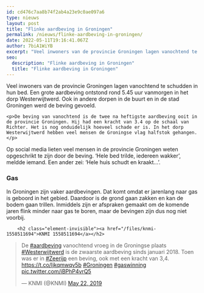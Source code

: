 ```yaml
---
id: cd476c7aa8b74f2ab4a23e9c0ae097a6
type: nieuws
layout: post
title: "Flinke aardbeving in Groningen"
permalink: /nieuws/flinke-aardbeving-in-groningen/
date: 2022-05-11T19:16:41.067Z
author: 7biA1WiYB
excerpt: "Veel inwoners van de provincie Groningen lagen vanochtend te schudden in hun bed. Een grote aardbeving ontstond rond 5.45 uur vanmorgen in het dorp Westerwijtwerd. Ook in andere dorpen in de buurt en in de stad Groningen werd de beving gevoeld.   "
seo:
  description: "Flinke aardbeving in Groningen"
  title: "Flinke aardbeving in Groningen"
---
```

Veel inwoners van de provincie Groningen lagen vanochtend te schudden in hun bed. Een grote aardbeving ontstond rond 5.45 uur vanmorgen in het dorp Westerwijtwerd. Ook in andere dorpen in de buurt en in de stad Groningen werd de beving gevoeld.   

    <p>De beving van vanochtend is de twee na heftigste aardbeving ooit in de provincie Groningen. Hij had een kracht van 3.4 op de schaal van Richter. Het is nog onduidelijk hoeveel schade er is. In het dorp Westerwijtwerd hebben veel mensen de Groningse vlag halfstok gehangen.</p>
<p>Op social media lieten veel mensen in de provincie Groningen weten opgeschrikt te zijn door de beving. ‘Hele bed trilde, iedereen wakker’, meldde iemand. Een ander zei: ‘Hele huis schudt en kraakt...’.</p>
<h3>Gas</h3>
<p>In Groningen zijn vaker aardbevingen. Dat komt omdat er jarenlang naar gas is geboord in het gebied. Daardoor is de grond gaan zakken en kan de bodem gaan trillen. Inmiddels zijn er afspraken gemaakt om de komende jaren flink minder naar gas te boren, maar de bevingen zijn dus nog niet voorbij.</p>
<p><div class="media media-element-container media-default"><div id="file-537238" class="file file-document file-text-oembed">

        <h2 class="element-invisible"><a href="/files/knmi-1558511694">KNMI 1558511694</a></h2>
    
  
  <div class="content">
    
<blockquote class="twitter-tweet" data-width="550"><p lang="nl" dir="ltr">De <a href="https://twitter.com/hashtag/aardbeving?src=hash&amp;ref_src=twsrc%5Etfw">#aardbeving</a> vanochtend vroeg in de Groningse plaats <a href="https://twitter.com/hashtag/Westerwijtwerd?src=hash&amp;ref_src=twsrc%5Etfw">#Westerwijtwerd</a> is de zwaarste aardbeving sinds januari 2018. Toen was er in <a href="https://twitter.com/hashtag/Zeerijp?src=hash&amp;ref_src=twsrc%5Etfw">#Zeerijp</a> een beving, ook met een kracht van 3,4. <a href="https://t.co/Ijkqmwqv5b">https://t.co/Ijkqmwqv5b</a> <a href="https://twitter.com/hashtag/Groningen?src=hash&amp;ref_src=twsrc%5Etfw">#Groningen</a> <a href="https://twitter.com/hashtag/gaswinning?src=hash&amp;ref_src=twsrc%5Etfw">#gaswinning</a> <a href="https://t.co/iBPhP4vrQ5">pic.twitter.com/iBPhP4vrQ5</a></p>&mdash; KNMI (@KNMI) <a href="https://twitter.com/KNMI/status/1131083132671791105?ref_src=twsrc%5Etfw">May 22, 2019</a></blockquote>
<script async="" src="https://platform.twitter.com/widgets.js" charset="utf-8"></script>
  </div>

  
</div>
</div>  
